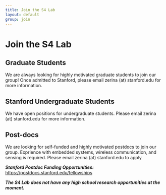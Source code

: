 ```yaml
---
title: Join the S4 Lab
layout: default
group: join
---
```


# Join the S4 Lab

## Graduate Students
We are always looking for highly motivated graduate students to join our group! Once admitted to Stanford, please email zerina (at) stanford.edu for more information. 

## Stanford Undergraduate Students

We have open positions for undergraduate students. Please email zerina (at) stanford.edu for more information. 

## Post-docs 
We are looking for self-funded and highly motivated postdocs to join our group. Exprience with embedded systems, wireless communication, and sensing is required. Please email zerina (at) stanford.edu to apply

***Stanford Postdoc Funding Opportunities:*** https://postdocs.stanford.edu/fellowships

***The S4 Lab does not have any high school research opportunities at the moment.***
